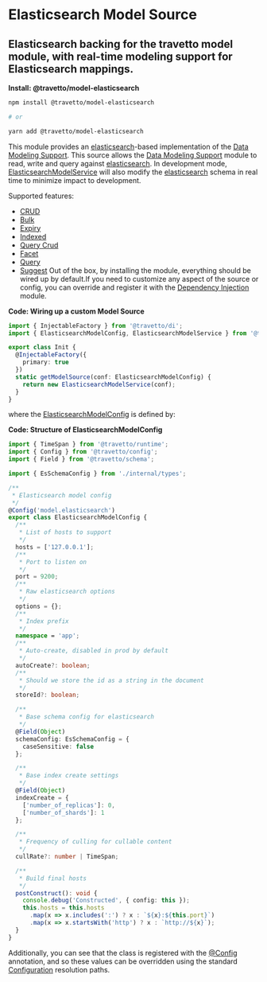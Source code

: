 <!-- This file was generated by @travetto/doc and should not be modified directly -->
<!-- Please modify https://github.com/travetto/travetto/tree/main/module/model-elasticsearch/DOC.tsx and execute "npx trv doc" to rebuild -->
# Elasticsearch Model Source

## Elasticsearch backing for the travetto model module, with real-time modeling support for Elasticsearch mappings.

**Install: @travetto/model-elasticsearch**
```bash
npm install @travetto/model-elasticsearch

# or

yarn add @travetto/model-elasticsearch
```

This module provides an [elasticsearch](https://elastic.co)-based implementation of the [Data Modeling Support](https://github.com/travetto/travetto/tree/main/module/model#readme "Datastore abstraction for core operations.").  This source allows the [Data Modeling Support](https://github.com/travetto/travetto/tree/main/module/model#readme "Datastore abstraction for core operations.") module to read, write and query against [elasticsearch](https://elastic.co). In development mode, [ElasticsearchModelService](https://github.com/travetto/travetto/tree/main/module/model-elasticsearch/src/service.ts#L37) will also modify the [elasticsearch](https://elastic.co) schema in real time to minimize impact to development. 

Supported features:
   *  [CRUD](https://github.com/travetto/travetto/tree/main/module/model/src/service/crud.ts#L11)
   *  [Bulk](https://github.com/travetto/travetto/tree/main/module/model/src/service/bulk.ts#L19)
   *  [Expiry](https://github.com/travetto/travetto/tree/main/module/model/src/service/expiry.ts#L11)
   *  [Indexed](https://github.com/travetto/travetto/tree/main/module/model/src/service/indexed.ts#L12)
   *  [Query Crud](https://github.com/travetto/travetto/tree/main/module/model-query/src/service/crud.ts#L11)
   *  [Facet](https://github.com/travetto/travetto/tree/main/module/model-query/src/service/facet.ts#L12)
   *  [Query](https://github.com/travetto/travetto/tree/main/module/model-query/src/service/query.ts#L10)
   *  [Suggest](https://github.com/travetto/travetto/tree/main/module/model-query/src/service/suggest.ts#L12)
Out of the box, by installing the module, everything should be wired up by default.If you need to customize any aspect of the source or config, you can override and register it with the [Dependency Injection](https://github.com/travetto/travetto/tree/main/module/di#readme "Dependency registration/management and injection support.") module.

**Code: Wiring up a custom Model Source**
```typescript
import { InjectableFactory } from '@travetto/di';
import { ElasticsearchModelConfig, ElasticsearchModelService } from '@travetto/model-elasticsearch';

export class Init {
  @InjectableFactory({
    primary: true
  })
  static getModelSource(conf: ElasticsearchModelConfig) {
    return new ElasticsearchModelService(conf);
  }
}
```

where the [ElasticsearchModelConfig](https://github.com/travetto/travetto/tree/main/module/model-elasticsearch/src/config.ts#L11) is defined by:

**Code: Structure of ElasticsearchModelConfig**
```typescript
import { TimeSpan } from '@travetto/runtime';
import { Config } from '@travetto/config';
import { Field } from '@travetto/schema';

import { EsSchemaConfig } from './internal/types';

/**
 * Elasticsearch model config
 */
@Config('model.elasticsearch')
export class ElasticsearchModelConfig {
  /**
   * List of hosts to support
   */
  hosts = ['127.0.0.1'];
  /**
   * Port to listen on
   */
  port = 9200;
  /**
   * Raw elasticsearch options
   */
  options = {};
  /**
   * Index prefix
   */
  namespace = 'app';
  /**
   * Auto-create, disabled in prod by default
   */
  autoCreate?: boolean;
  /**
   * Should we store the id as a string in the document
   */
  storeId?: boolean;

  /**
   * Base schema config for elasticsearch
   */
  @Field(Object)
  schemaConfig: EsSchemaConfig = {
    caseSensitive: false
  };

  /**
   * Base index create settings
   */
  @Field(Object)
  indexCreate = {
    ['number_of_replicas']: 0,
    ['number_of_shards']: 1
  };

  /**
   * Frequency of culling for cullable content
   */
  cullRate?: number | TimeSpan;

  /**
   * Build final hosts
   */
  postConstruct(): void {
    console.debug('Constructed', { config: this });
    this.hosts = this.hosts
      .map(x => x.includes(':') ? x : `${x}:${this.port}`)
      .map(x => x.startsWith('http') ? x : `http://${x}`);
  }
}
```

Additionally, you can see that the class is registered with the [@Config](https://github.com/travetto/travetto/tree/main/module/config/src/decorator.ts#L13) annotation, and so these values can be overridden using the standard [Configuration](https://github.com/travetto/travetto/tree/main/module/config#readme "Configuration support") resolution paths.
